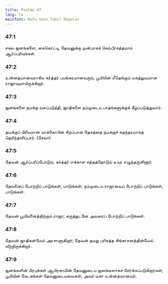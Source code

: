 ```yaml
---
title: Psalms 47
lang: ta
mainfont: Noto Sans Tamil Regular
---
```


###  47:1

சகல ஜனங்களே, கைகொட்டி, தேவனுக்கு முன்பாகக் கெம்பீரசத்தமாய் ஆர்ப்பரியுங்கள்.

###  47:2

உன்னதமானவராகிய கர்த்தர் பயங்கரமானவரும், பூமியின் மீதெங்கும் மகத்துவமான ராஜாவுமாயிருக்கிறார்.

###  47:3

ஜனங்களை நமக்கு வசப்படுத்தி, ஜாதிகளை நம்முடைய பாதங்களுக்குக் கீழ்ப்படுத்துவார்.

###  47:4

தமக்குப் பிரியமான யாக்கோபின் சிறப்பான தேசத்தை நமக்குச் சுதந்தரமாகத் தெரிந்தளிப்பார். (சேலா)

###  47:5

தேவன் ஆர்ப்பரிப்போடும், கர்த்தர் எக்காள சத்தத்தோடும் உயர எழுந்தருளினார்.

###  47:6

தேவனைப் போற்றிப் பாடுங்கள், பாடுங்கள்; நம்முடைய ராஜாவைப் போற்றிப் பாடுங்கள், பாடுங்கள்.

###  47:7

தேவன் பூமியனைத்திற்கும் ராஜா; கருத்துடனே அவரைப் போற்றிப் பாடுங்கள்.

###  47:8

தேவன் ஜாதிகள்மேல் அரசாளுகிறார்; தேவன் தமது பரிசுத்த சிங்காசனத்தின்மேல் வீற்றிருக்கிறார்.

###  47:9

ஜனங்களின் பிரபுக்கள் ஆபிரகாமின் தேவனுடைய ஜனங்களாகச் சேர்க்கப்படுகிறார்கள்; பூமியின் கேடகங்கள் தேவனுடையவைகள்; அவர் மகா உன்னதமானவர்.

